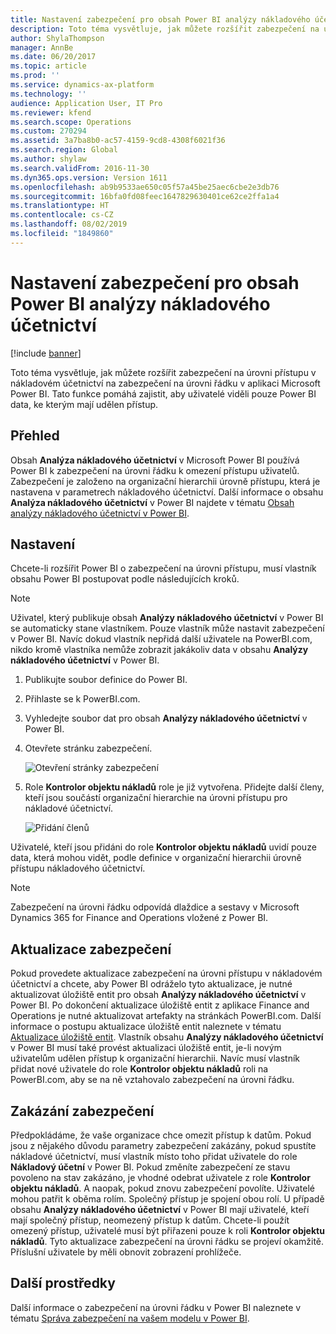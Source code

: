 ```yaml
---
title: Nastavení zabezpečení pro obsah Power BI analýzy nákladového účetnictví
description: Toto téma vysvětluje, jak můžete rozšířit zabezpečení na úrovni přístupu v nákladovém účetnictví na zabezpečení na úrovni řádku v aplikaci Microsoft Power BI. Tato funkce pomáhá zajistit, aby uživatelé viděli pouze Power BI data, ke kterým mají udělen přístup.
author: ShylaThompson
manager: AnnBe
ms.date: 06/20/2017
ms.topic: article
ms.prod: ''
ms.service: dynamics-ax-platform
ms.technology: ''
audience: Application User, IT Pro
ms.reviewer: kfend
ms.search.scope: Operations
ms.custom: 270294
ms.assetid: 3a7ba8b0-ac57-4159-9cd8-4308f6021f36
ms.search.region: Global
ms.author: shylaw
ms.search.validFrom: 2016-11-30
ms.dyn365.ops.version: Version 1611
ms.openlocfilehash: ab9b9533ae650c05f57a45be25aec6cbe2e3db76
ms.sourcegitcommit: 16bfa0fd08feec1647829630401ce62ce2ffa1a4
ms.translationtype: HT
ms.contentlocale: cs-CZ
ms.lasthandoff: 08/02/2019
ms.locfileid: "1849860"
---
```

# <a name="set-up-security-for-the-cost-accounting-analysis-power-bi-content"></a>Nastavení zabezpečení pro obsah Power BI analýzy nákladového účetnictví

[!include [banner](../includes/banner.md)]

Toto téma vysvětluje, jak můžete rozšířit zabezpečení na úrovni přístupu v nákladovém účetnictví na zabezpečení na úrovni řádku v aplikaci Microsoft Power BI. Tato funkce pomáhá zajistit, aby uživatelé viděli pouze Power BI data, ke kterým mají udělen přístup.

## <a name="overview"></a>Přehled

Obsah **Analýza nákladového účetnictví** v Microsoft Power BI používá Power BI k zabezpečení na úrovni řádku k omezení přístupu uživatelů. Zabezpečení je založeno na organizační hierarchii úrovně přístupu, která je nastavena v parametrech nákladového účetnictví. Další informace o obsahu **Analýza nákladového účetnictví** v Power BI najdete v tématu [Obsah analýzy nákladového účetnictví v Power BI](cost-accounting-analysis-content-pack.md).

## <a name="setup"></a>Nastavení
Chcete-li rozšířit Power BI o zabezpečení na úrovni přístupu, musí vlastník obsahu Power BI postupovat podle následujících kroků.

> [!NOTE]
> Uživatel, který publikuje obsah **Analýzy nákladového účetnictví** v Power BI se automaticky stane vlastníkem. Pouze vlastník může nastavit zabezpečení v Power BI. Navíc dokud vlastník nepřidá další uživatele na PowerBI.com, nikdo kromě vlastníka nemůže zobrazit jakákoliv data v obsahu **Analýzy nákladového účetnictví** v Power BI.

1. Publikujte soubor definice do Power BI.
2. Přihlaste se k PowerBI.com.
3. Vyhledejte soubor dat pro obsah **Analýzy nákladového účetnictví** v Power BI.
4. Otevřete stránku zabezpečení.

    ![Otevření stránky zabezpečení](./media/CA-picture-1.png)

5. Role **Kontrolor objektu nákladů** role je již vytvořena. Přidejte další členy, kteří jsou součástí organizační hierarchie na úrovni přístupu pro nákladové účetnictví.

    ![Přidání členů](./media/CA-picture-2.png)

Uživatelé, kteří jsou přidáni do role **Kontrolor objektu nákladů** uvidí pouze data, která mohou vidět, podle definice v organizační hierarchii úrovně přístupu nákladového účetnictví.

> [!NOTE]
> Zabezpečení na úrovni řádku odpovídá dlaždice a sestavy v Microsoft Dynamics 365 for Finance and Operations vložené z Power BI.

## <a name="updating-security"></a>Aktualizace zabezpečení
Pokud provedete aktualizace zabezpečení na úrovni přístupu v nákladovém účetnictví a chcete, aby Power BI odráželo tyto aktualizace, je nutné aktualizovat úložiště entit pro obsah **Analýzy nákladového účetnictví** v Power BI. Po dokončení aktualizace úložiště entit z aplikace Finance and Operations je nutné aktualizovat artefakty na stránkách PowerBI.com. Další informace o postupu aktualizace úložiště entit naleznete v tématu [Aktualizace úložiště entit](power-bi-integration-entity-store.md#update-entity-store). Vlastník obsahu **Analýzy nákladového účetnictví** v Power BI musí také provést aktualizaci úložiště entit, je-li novým uživatelům udělen přístup k organizační hierarchii. Navíc musí vlastník přidat nové uživatele do role **Kontrolor objektu nákladů** roli na PowerBI.com, aby se na ně vztahovalo zabezpečení na úrovni řádku.

## <a name="disabling-security"></a>Zakázání zabezpečení
Předpokládáme, že vaše organizace chce omezit přístup k datům. Pokud jsou z nějakého důvodu parametry zabezpečení zakázány, pokud spustíte nákladové účetnictví, musí vlastník místo toho přidat uživatele do role **Nákladový účetní** v Power BI. Pokud změníte zabezpečení ze stavu povoleno na stav zakázáno, je vhodné odebrat uživatele z role **Kontrolor objektu nákladů**. A naopak, pokud znovu zabezpečení povolíte. Uživatelé mohou patřit k oběma rolím. Společný přístup je spojení obou rolí. U případě obsahu **Analýzy nákladového účetnictví** v Power BI mají uživatelé, kteří mají společný přístup, neomezený přístup k datům. Chcete-li použít omezený přístup, uživatelé musí být přiřazeni pouze k roli **Kontrolor objektu nákladů**. Tyto aktualizace zabezpečení na úrovni řádku se projeví okamžitě. Příslušní uživatele by měli obnovit zobrazení prohlížeče.

## <a name="additional-resources"></a>Další prostředky
Další informace o zabezpečení na úrovni řádku v Power BI naleznete v tématu [Správa zabezpečení na vašem modelu v Power BI](https://powerbi.microsoft.com/documentation/powerbi-admin-rls/#manage-security-on-your-model).
